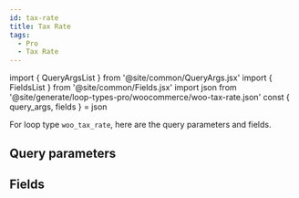 ```yaml
---
id: tax-rate
title: Tax Rate
tags:
  - Pro
  - Tax Rate
---
```

import { QueryArgsList } from '@site/common/QueryArgs.jsx'
import { FieldsList } from '@site/common/Fields.jsx'
import json from '@site/generate/loop-types-pro/woocommerce/woo-tax-rate.json'
const { query_args, fields } = json

For loop type `woo_tax_rate`, here are the query parameters and fields.

## Query parameters

<QueryArgsList args={query_args} />

## Fields

<FieldsList fields={fields} />
